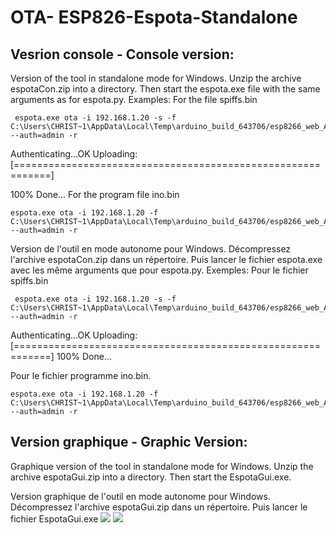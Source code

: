 # OTA- ESP826-Espota-Standalone

## Vesrion console - Console version:

Version of the tool in standalone mode for Windows. Unzip the archive espotaCon.zip into a directory. Then start the espota.exe file with the same arguments as for espota.py.
Examples:
For the file spiffs.bin

     espota.exe ota -i 192.168.1.20 -s -f C:\Users\CHRIST~1\AppData\Local\Temp\arduino_build_643706/esp8266_web_Alexa.spiffs.bin --auth=admin -r

 Authenticating...OK
 Uploading: [============================================================]

100% Done...
For the program file ino.bin

    espota.exe ota -i 192.168.1.20 -f C:\Users\CHRIST~1\AppData\Local\Temp\arduino_build_643706/esp8266_web_Alexa.ino.bin --auth=admin -r
    
Version de l'outil en mode autonome pour Windows.
Décompressez l'archive espotaCon.zip dans un répertoire. Puis lancer le fichier espota.exe avec les même arguments que pour espota.py.
Exemples:
Pour le fichier spiffs.bin

     espota.exe ota -i 192.168.1.20 -s -f C:\Users\CHRIST~1\AppData\Local\Temp\arduino_build_643706/esp8266_web_Alexa.spiffs.bin --auth=admin -r

 Authenticating...OK
 Uploading: [============================================================]
 100% Done...

Pour le fichier programme ino.bin.

    espota.exe ota -i 192.168.1.20 -f C:\Users\CHRIST~1\AppData\Local\Temp\arduino_build_643706/esp8266_web_Alexa.ino.bin --auth=admin -r

## Version graphique - Graphic Version:

Graphique  version of the tool in standalone mode for Windows. Unzip the archive espotaGui.zip into a directory. Then start the EspotaGui.exe.

Version graphique de l'outil en mode autonome pour Windows.
Décompressez l'archive espotaGui.zip dans un répertoire. Puis lancer le fichier EspotaGui.exe
![](https://github.com/christophe94700/OTA-ESP826-Espota-Standalone/blob/master/EspotaGuiEN.PNG)
![](https://github.com/christophe94700/OTA-ESP826-Espota-Standalone/blob/master/EspotaGuiFR.PNG)
